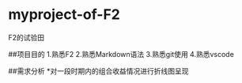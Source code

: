 # myproject-of-F2
F2的试验田

##项目目的
1.熟悉F2
2.熟悉Markdown语法
3.熟悉git使用
4.熟悉vscode

##需求分析
*对一段时期内的组合收益情况进行折线图呈现
